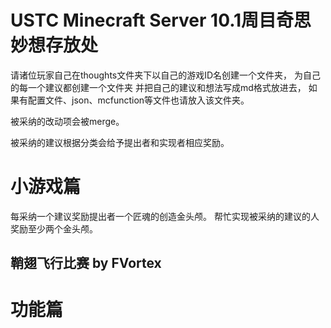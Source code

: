 USTC Minecraft Server 10.1周目奇思妙想存放处
====

请诸位玩家自己在thoughts文件夹下以自己的游戏ID名创建一个文件夹，
为自己的每一个建议都创建一个文件夹
并把自己的建议和想法写成md格式放进去，
如果有配置文件、json、mcfunction等文件也请放入该文件夹。

被采纳的改动项会被merge。

被采纳的建议根据分类会给予提出者和实现者相应奖励。

# 小游戏篇
每采纳一个建议奖励提出者一个匠魂的创造金头颅。
帮忙实现被采纳的建议的人奖励至少两个金头颅。

## 鞘翅飞行比赛 by FVortex


# 功能篇